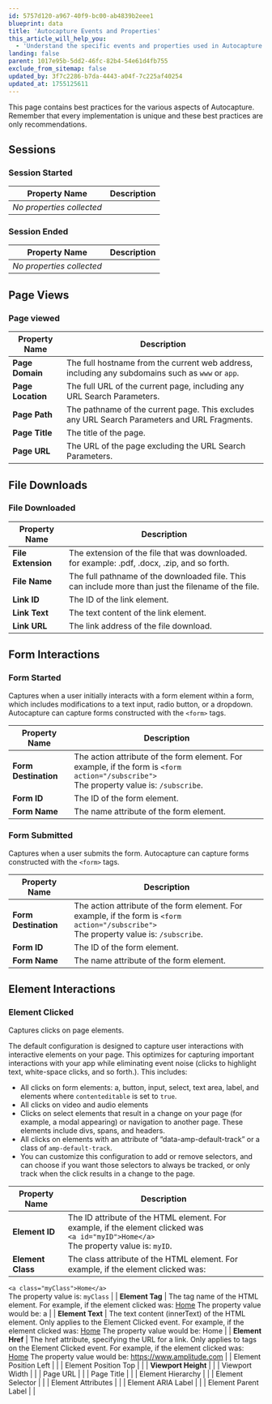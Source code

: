 ```yaml
---
id: 5757d120-a967-40f9-bc00-ab4839b2eee1
blueprint: data
title: 'Autocapture Events and Properties'
this_article_will_help_you:
  - 'Understand the specific events and properties used in Autocapture'
landing: false
parent: 1017e95b-5dd2-46fc-82b4-54e61d4fb755
exclude_from_sitemap: false
updated_by: 3f7c2286-b7da-4443-a04f-7c225af40254
updated_at: 1755125611
---
```

This page contains best practices for the various aspects of Autocapture. Remember that every implementation is unique and these best practices are only recommendations. 
## Sessions
### Session Started

| Property Name | Description |
|------------|----------|
| *No properties collected*         |  |

### Session Ended

| Property Name | Description |
|------------|----------|
| *No properties collected*         |  |


## Page Views

### Page viewed

| Property Name | Description |
|------------|----------|
| **Page Domain**         | The full hostname from the current web address, including any subdomains such as `www` or `app`.  |
| **Page Location**          | The full URL of the current page, including any URL Search Parameters.  |
| **Page Path**          | The pathname of the current page. This excludes any URL Search Parameters and URL Fragments.  |
| **Page Title**          | The title of the page.  |
| **Page URL**         | The URL of the page excluding the URL Search Parameters. |

## File Downloads

### File Downloaded

| Property Name | Description |
|------------|----------|
| **File Extension**         | The extension of the file that was downloaded. for example: .pdf, .docx, .zip, and so forth.  |
| **File Name**          | The full pathname of the downloaded file. This can include more than just the filename of the file.  |
| **Link ID**          | The ID of the link element.  |
| **Link Text**          | The text content of the link element.  |
| **Link URL**         | The link address of the file download. |

## Form Interactions

### Form Started
Captures when a user initially interacts with a form element within a form, which includes modifications to a text input, radio button, or a dropdown. Autocapture can capture forms constructed with the `<form>` tags.

| Property Name | Description |
|------------|----------|
| **Form Destination**         | The action attribute of the form element. For example, if the form is `<form action="/subscribe">` <br> The property value is: `/subscribe`.   |
| **Form ID**          | The ID of the form element.  |
| **Form Name**          | The name attribute of the form element.  |

### Form Submitted
Captures when a user submits the form. Autocapture can capture forms constructed with the `<form>` tags.

| Property Name | Description |
|------------|----------|
| **Form Destination**         | The action attribute of the form element. For example, if the form is `<form action="/subscribe">` <br> The property value is: `/subscribe`.   |
| **Form ID**          | The ID of the form element.  |
| **Form Name**          | The name attribute of the form element.  |

## Element Interactions

### Element Clicked 
Captures clicks on page elements.

The default configuration is designed to capture user interactions with interactive elements on your page. This optimizes for capturing important interactions with your app while eliminating event noise (clicks to highlight text, white-space clicks, and so forth.). This includes:

* All clicks on form elements: a, button, input, select, text area, label, and elements where `contenteditable` is set to `true`.
* All clicks on video and audio elements
* Clicks on select elements that result in a change on your page (for example, a modal appearing) or navigation to another page. These elements include divs, spans, and headers.
* All clicks on elements with an attribute of “data-amp-default-track” or a class of `amp-default-track`.
* You can customize this configuration to add or remove selectors, and can choose if you want those selectors to always be tracked, or only track when the click results in a change to the page.

| Property Name | Description |
|------------|----------|
| **Element ID**         | The ID attribute of the HTML element. For example, if the element clicked was <br> `<a id="myID">Home</a>` <br> The property value is: `myID`.  |
| **Element Class**          | The class attribute of the HTML element. For example, if the element clicked was: <br>
 `<a class="myClass">Home</a>` <br> The property value is: `myClass`
  |
| **Element Tag**          | The tag name of the HTML element.
For example, if the element clicked was:
<a href=”#”>Home</a>
The property value would be: a
  |
| **Element Text**          | The text content (innerText) of the HTML element. Only applies to the Element Clicked event.
For example, if the element clicked was:
<a href=”#”>Home</a>
The property value would be: Home
  |
| **Element Href**         | The href attribute, specifying the URL for a link. Only applies to <a> tags on the Element Clicked event.
For example, if the element clicked was:
<a href=”https://www.amplitude.com”>Home</a>
The property value would be: https://www.amplitude.com
 |
| Element Position Left     |     |
| Element Position Top      |     |
| **Viewport Height**       |     |
| Viewport Width            |     |
| Page URL                  |     |
| Page Title                |     |
| Element Hierarchy         |     |
| Element Selector          |     |
| Element Attributes        |     |
| Element ARIA Label        |      |
| Element Parent Label      |     |

